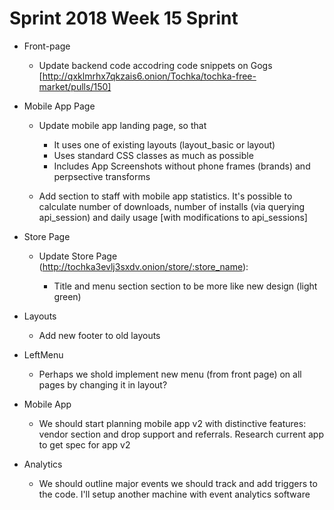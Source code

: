 # Sprint 2018 Week 15 Sprint

* Front-page

	* Update backend code accodring code snippets on Gogs [http://qxklmrhx7qkzais6.onion/Tochka/tochka-free-market/pulls/150]


* Mobile App Page

	* Update mobile app landing page, so that

		* It uses one of existing layouts (layout_basic or layout)
		* Uses standard CSS classes as much as possible
		* Includes App Screenshots without phone frames (brands) and perpsective transforms

	* Add section to staff with mobile app statistics. It's possible to calculate number of downloads, number of installs (via querying api_session) and daily usage [with modifications to api_sessions]

* Store Page

	* Update Store Page (http://tochka3evlj3sxdv.onion/store/:store_name):

		* Title and menu section section to be more like new design (light green)

* Layouts

	* Add new footer to old layouts

* LeftMenu

	* Perhaps we shold implement new menu (from front page) on all pages by changing it in layout?

* Mobile App
	
	* We should start planning mobile app v2 with distinctive features: vendor section and drop support and referrals. Research current app to get spec for app v2

* Analytics

	* We should outline major events we should track and add triggers to the code. I'll setup another machine with event analytics software

